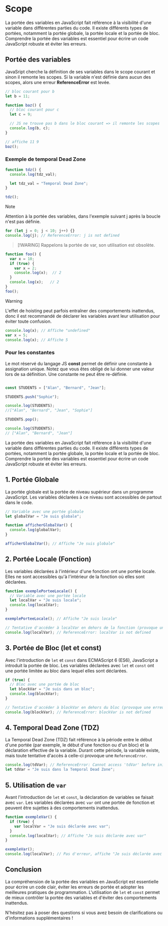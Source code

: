 # Scope

La portée des variables en JavaScript fait référence à la visibilité d'une variable dans différentes parties du code. Il existe différents types de portées, notamment la portée globale, la portée locale et la portée de bloc. Comprendre la portée des variables est essentiel pour écrire un code JavaScript robuste et éviter les erreurs.

## Portée des variables

JavaSript cherche la définition de ses variables dans le scope courant et sinon il remonte les scopes. Si la variable n'est définie dans aucun des scopes, alors une erreur **ReferenceError** est levée.

```js
// bloc courant pour b
let b = 11;

function baz() {
  // bloc courant pour c
  let c = 9;

  // JS ne trouve pas b dans le bloc courant => il remonte les scopes
  console.log(b, c);
}

// affiche 11 9
baz();

```

### Exemple de temporal Dead Zone

```js
function tdz() {
  console.log(tdz_val);

  let tdz_val = "Temporal Dead Zone";
}

tdz();
```

>[!NOTE] 
> Attention à la portée des variables, dans l'exemple suivant j après la boucle n'est pas définie.

```js
for (let j = 0; j < 10; j++) {}
console.log(j); // ReferenceError: j is not defined
```

>[!WARING]
> Rappelons la portée de var, son utilisation est obsolète.

```js
function foo() {
  var x = 10; 
  if (true) {
    var x = 2;  
    console.log(x);  // 2
  }
  console.log(x);   // 2
}
foo(); 
```
>[!WARNING]
> L'effet de hoisting peut parfois entraîner des comportements inattendus, donc il est recommandé de déclarer les variables avant leur utilisation pour éviter toute confusion.

```js
console.log(x); // Affiche "undefined"
var x = 5;
console.log(x); // Affiche 5
```

### Pour les constantes 

Le mot réservé du langage JS **const** permet de définir une constante à assignation unique. Notez que vous êtes obligé de lui donner une valeur lors de sa définition. Une constante ne peut être re-définie.

```js

const STUDENTS = ["Alan", "Bernard", "Jean"];

STUDENTS.push("Sophie");

console.log(STUDENTS);
//["Alan", "Bernard", "Jean", "Sophie"]

STUDENTS.pop();

console.log(STUDENTS);
// ["Alan", "Bernard", "Jean"]

```

La portée des variables en JavaScript fait référence à la visibilité d'une variable dans différentes parties du code. Il existe différents types de portées, notamment la portée globale, la portée locale et la portée de bloc. Comprendre la portée des variables est essentiel pour écrire un code JavaScript robuste et éviter les erreurs.

## 1. Portée Globale

La portée globale est la portée de niveau supérieur dans un programme JavaScript. Les variables déclarées à ce niveau sont accessibles de partout dans le code.

```javascript
// Variable avec une portée globale
let globalVar = "Je suis globale";

function afficherGlobalVar() {
  console.log(globalVar);
}

afficherGlobalVar(); // Affiche "Je suis globale"
```

## 2. Portée Locale (Fonction)

Les variables déclarées à l'intérieur d'une fonction ont une portée locale. Elles ne sont accessibles qu'à l'intérieur de la fonction où elles sont déclarées.

```javascript
function exemplePorteeLocale() {
  // Variable avec une portée locale
  let localVar = "Je suis locale";
  console.log(localVar);
}

exemplePorteeLocale(); // Affiche "Je suis locale"

// Tentative d'accéder à localVar en dehors de la fonction (provoque une erreur)
console.log(localVar); // ReferenceError: localVar is not defined
```

## 3. Portée de Bloc (let et const)

Avec l'introduction de `let` et `const` dans ECMAScript 6 (ES6), JavaScript a introduit la portée de bloc. Les variables déclarées avec `let` et `const` ont une portée limitée au bloc dans lequel elles sont déclarées.

```javascript
if (true) {
  // Bloc avec une portée de bloc
  let blockVar = "Je suis dans un bloc";
  console.log(blockVar);
}

// Tentative d'accéder à blockVar en dehors du bloc (provoque une erreur)
console.log(blockVar); // ReferenceError: blockVar is not defined
```

## 4. Temporal Dead Zone (TDZ)

La Temporal Dead Zone (TDZ) fait référence à la période entre le début d'une portée (par exemple, le début d'une fonction ou d'un bloc) et la déclaration effective de la variable. Durant cette période, la variable existe, mais toute tentative d'accès à celle-ci provoque une `ReferenceError`.

```javascript
console.log(tdVar); // ReferenceError: Cannot access 'tdVar' before initialization
let tdVar = "Je suis dans la Temporal Dead Zone";
```

## 5. Utilisation de `var`

Avant l'introduction de `let` et `const`, la déclaration de variables se faisait avec `var`. Les variables déclarées avec `var` ont une portée de fonction et peuvent être sujettes à des comportements inattendus.

```javascript
function exempleVar() {
  if (true) {
    var localVar = "Je suis déclarée avec var";
  }
  console.log(localVar); // Affiche "Je suis déclarée avec var"
}

exempleVar();
console.log(localVar); // Pas d'erreur, affiche "Je suis déclarée avec var"
```

## Conclusion

La compréhension de la portée des variables en JavaScript est essentielle pour écrire un code clair, éviter les erreurs de portée et adopter les meilleures pratiques de programmation. L'utilisation de `let` et `const` permet de mieux contrôler la portée des variables et d'éviter des comportements inattendus.

N'hésitez pas à poser des questions si vous avez besoin de clarifications ou d'informations supplémentaires !